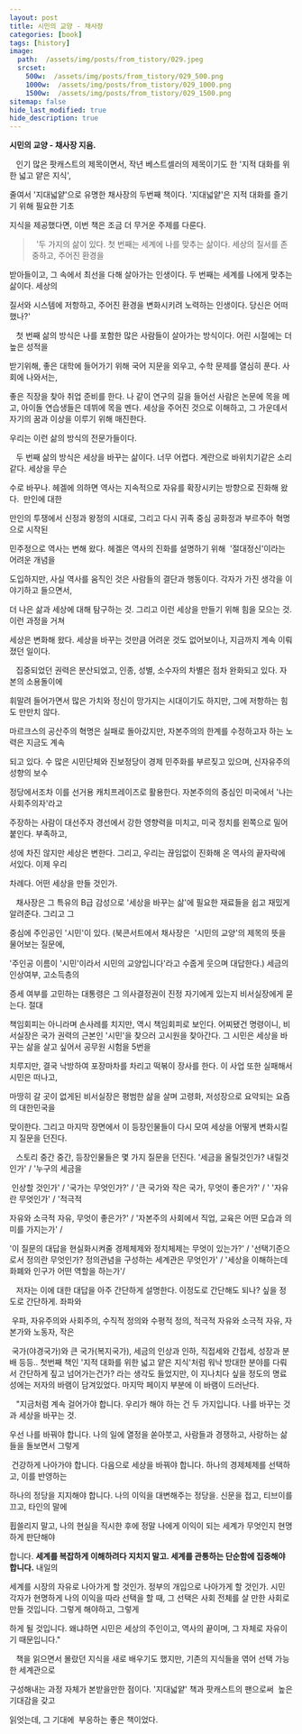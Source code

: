 ```yaml
---
layout: post
title: 시민의 교양 - 채사장
categories: [book]
tags: [history]
image:
  path:  /assets/img/posts/from_tistory/029.jpeg
  srcset:
    500w:  /assets/img/posts/from_tistory/029_500.png
    1000w:  /assets/img/posts/from_tistory/029_1000.png
    1500w:  /assets/img/posts/from_tistory/029_1500.png
sitemap: false
hide_last_modified: true
hide_description: true
---
```


  


**시민의 교양 - 채사장 지음.**

  


   인기 많은 팟캐스트의 제목이면서, 작년 베스트셀러의 제목이기도 한 '지적 대화를 위한 넓고 얕은 지식', 

줄여서 '지대넓얕'으로 유명한 채사장의 두번째 책이다. '지대넓얕'은 지적 대화를 즐기기 위해 필요한 기초 

지식을 제공했다면, 이번 책은 조금 더 무거운 주제를 다룬다. 

  


>  '두 가지의 삶이 있다. 첫 번째는 세계에 나를 맞추는 삶이다. 세상의 질서를 존중하고, 주어진 환경을 

받아들이고, 그 속에서 최선을 다해 살아가는 인생이다. 두 번째는 세계를 나에게 맞추는 삶이다. 세상의 

질서와 시스템에 저항하고, 주어진 환경을 변화시키려 노력하는 인생이다. 당신은 어떠했나?'

  


   첫 번째 삶의 방식은 나를 포함한 많은 사람들이 살아가는 방식이다. 어린 시절에는 더 높은 성적을 

받기위해, 좋은 대학에 들어가기 위해 국어 지문을 외우고, 수학 문제를 열심히 푼다. 사회에 나와서는,  

좋은 직장을 찾아 취업 준비를 한다. 나 같이 연구의 길을 들어선 사람은 논문에 목을 메고, 아이돌 연습생들은 데뷔에 목을 멘다. 세상을 주어진 것으로 이해하고, 그 가운데서 자기의 꿈과 이상을 이루기 위해 매진한다. 

우리는 이런 삶의 방식의 전문가들이다.

  


   두 번째 삶의 방식은 세상을 바꾸는 삶이다. 너무 어렵다. 계란으로 바위치기같은 소리 같다. 세상을 무슨 

수로 바꾸나. 헤겔에 의하면 역사는 지속적으로 자유를 확장시키는 방향으로 진화해 왔다.  만인에 대한 

만인의 투쟁에서 신정과 왕정의 시대로, 그리고 다시 귀족 중심 공화정과 부르주아 혁명으로 시작된 

민주정으로 역사는 변해 왔다. 헤겔은 역사의 진화를 설명하기 위해  '절대정신'이라는 어려운 개념을 

도입하지만, 사실 역사를 움직인 것은 사람들의 결단과 행동이다. 각자가 가진 생각을 이야기하고 들으면서,

더 나은 삶과 세상에 대해 탐구하는 것. 그리고 이런 세상을 만들기 위해 힘을 모으는 것. 이런 과정을 거쳐 

세상은 변화해 왔다. 세상을 바꾸는 것만큼 어려운 것도 없어보이나, 지금까지 계속 이뤄졌던 일이다. 

  


   집중되었던 권력은 분산되었고, 인종, 성별, 소수자의 차별은 점차 완화되고 있다. 자본의 소용돌이에 

휘말려 들어가면서 많은 가치와 정신이 망가지는 시대이기도 하지만, 그에 저항하는 힘도 만만치 않다.  

마르크스의 공산주의 혁명은 실패로 돌아갔지만, 자본주의의 한계를 수정하고자 하는 노력은 지금도 계속 

되고 있다. 수 많은 시민단체와 진보정당이 경제 민주화를 부르짖고 있으며, 신자유주의 성향의 보수 

정당에서조차 이를 선거용 캐치프레이즈로 활용한다. 자본주의의 중심인 미국에서 '나는 사회주의자'라고 

주장하는 사람이 대선주자 경선에서 강한 영향력을 미치고, 미국 정치를 왼쪽으로 밀어붙인다. 부족하고, 

성에 차진 않지만 세상은 변한다. 그리고, 우리는 끊임없이 진화해 온 역사의 끝자락에 서있다. 이제 우리 

차례다. 어떤 세상을 만들 것인가.

  


   채사장은 그 특유의 B급 감성으로 '세상을 바꾸는 삶'에 필요한 재료들을 쉽고 재밌게 알려준다. 그리고 그

중심에 주인공인 '시민'이 있다. (북콘서트에서 채사장은  '시민의 교양'의 제목의 뜻을 물어보는 질문에, 

'주인공 이름이 '시민'이라서 시민의 교양입니다'라고 수줍게 웃으며 대답한다.) 세금의 인상여부, 고소득층의

증세 여부를 고민하는 대통령은 그 의사결정권이 진정 자기에게 있는지 비서실장에게 묻는다. 절대 

책임회피는 아니라며 손사레를 치지만, 역시 책임회피로 보인다. 어찌됐건 명령이니, 비서실장은 국가 권력의 근본인 '시민'을 찾으러 고시원을 찾아간다. 그 시민은 세상을 바꾸는 삶을 살고 싶어서 공무원 시험을 5번을

치루지만, 결국 낙방하여 포장마차를 차리고 떡볶이 장사를 한다. 이 사업 또한 실패해서 시민은 떠나고, 

마땅히 갈 곳이 없게된 비서실장은 평범한 삶을 살며 고령화, 저성장으로 요약되는 요즘의 대한민국을 

맞이한다. 그리고 마지막 장면에서 이 등장인물들이 다시 모여 세상을 어떻게 변화시킬지 질문을 던진다.

  


   스토리 중간 중간, 등장인물들은 몇 가지 질문을 던진다. '세금을 올릴것인가? 내릴것인가' / '누구의 세금을

 인상할 것인가' / '국가는 무엇인가?' / '큰 국가와 작은 국가, 무엇이 좋은가?' / ' '자유란 무엇인가' / '적극적 

자유와 소극적 자유, 무엇이 좋은가?' / '자본주의 사회에서 직업, 교육은 어떤 모습과 의미를 가지는가' / 

'이 질문의 대답을 현실화시켜줄 경제체제와 정치체제는 무엇이 있는가?' / '선택기준으로서 정의란 무엇인가? 정의관념을 구성하는 세계관은 무엇인가' / '세상을 이해하는데 화폐와 인구가 어떤 역할을 하는가'/

  


   저자는 이에 대한 대답을 아주 간단하게 설명한다. 이정도로 간단해도 되나? 싶을 정도로 간단하게. 좌파와

 우파, 자유주의와 사회주의, 수직적 정의와 수평적 정의, 적극적 자유와 소극적 자유, 자본가와 노동자, 작은

 국가(야경국가)와 큰 국가(복지국가), 세금의 인상과 인하, 직접세와 간접세, 성장과 분배 등등.. 첫번째 책인 '지적 대화를 위한 넓고 얕은 지식'처럼 워낙 방대한 분야를 다뤄서 간단하게 짚고 넘어가는건가? 라는 생각도 들었지만, 이 지나치다 싶을 정도의 명료성에는 저자의 바램이 담겨있었다. 마지막 페이지 부분에 이 바램이 드러난다.

  


   "지금처럼 계속 걸어가야 합니다. 우리가 해야 하는 건 두 가지입니다. 나를 바꾸는 것과 세상을 바꾸는 것.

우선 나를 바꿔야 합니다. 나의 일에 열정을 쏟아붓고, 사람들과 경쟁하고, 사랑하는 삶들을 돌보면서 그렇게

 건강하게 나아가야 합니다. 다음으로 세상을 바꿔야 합니다. 하나의 경제체제를 선택하고, 이를 반영하는 

하나의 정당을 지지해야 합니다. 나의 이익을 대변해주는 정당을. 신문을 접고, 티브이를 끄고, 타인의 말에 

휩쓸리지 말고, 나의 현실을 직시한 후에 정말 나에게 이익이 되는 세계가 무엇인지 현명하게 판단해야 

합니다. **세계를 복잡하게 이해하려다 지치지 말고. 세계를 관통하는 단순함에 집중해야 합니다.** 내일의 

세계를 시장의 자유로 나아가게 할 것인가. 정부의 개입으로 나아가게 할 것인가. 시민 각자가 현명하게 나의 이익을 따라 선택을 할 때, 그 선택은 사회 전체를 살 만한 사회로 만들 것입니다. 그렇게 해야하고, 그렇게 

하게 될 것입니다. 왜냐하면 시민은 세상의 주인이고, 역사의 끝이며, 그 자체로 자유이기 때문입니다."

  


   책을 읽으면서 몰랐던 지식을 새로 배우기도 했지만, 기존의 지식들을 엮어 선택 가능한 세계관으로 

구성해내는 과정 자체가 본받을만한 점이다. '지대넓얕' 책과 팟캐스트의 팬으로써  높은 기대감을 갖고 

읽엇는데, 그 기대에  부응하는 좋은 책이었다.

  


